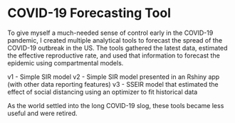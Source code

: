 # COVID-19 Forecasting Tool
To give myself a much-needed sense of control early in the COVID-19 pandemic, I created multiple analytical tools to forecast the spread of the COVID-19 outbreak in the US. 
The tools gathered the latest data, estimated the effective reproductive rate, and used that information to forecast the epidemic using compartmental models.

v1 - Simple SIR model
v2 - Simple SIR model presented in an Rshiny app (with other data reporting features)
v3 - SSEIR model that estimated the effect of social distancing using an optimizer to fit historical data

As the world settled into the long COVID-19 slog, these tools became less useful and were retired.

